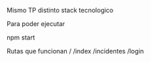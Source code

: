 Mismo TP distinto stack tecnologico 

Para poder ejecutar 

npm start

Rutas que funcionan
/
/index
/incidentes
/login

